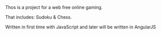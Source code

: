 Thos is a project for a web free online gaming.

That includes: Sudoku & Chess.

Written in first time with JavaScript and later will be written in AngularJS
